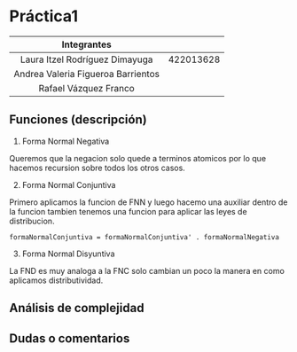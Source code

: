 # Práctica1 

|Integrantes                        |          |
|:---------------------------------:|:---------|
|Laura Itzel Rodríguez Dimayuga     | 422013628|
|Andrea Valeria Figueroa Barrientos |          |
|Rafael Vázquez Franco              |          | 

## Funciones (descripción) 
1. Forma Normal Negativa    

Queremos que la negacion solo quede a terminos atomicos por lo que 
hacemos recursion sobre todos los otros casos. 

2. Forma Normal Conjuntiva 

Primero aplicamos la funcion de FNN y luego hacemo una auxiliar dentro de la funcion tambien tenemos una 
funcion para aplicar las leyes de distribucion. 

```
formaNormalConjuntiva = formaNormalConjuntiva' . formaNormalNegativa
```

3. Forma Normal Disyuntiva 

La FND es muy analoga a la FNC solo cambian un poco la manera en como aplicamos distributividad. 

## Análisis de complejidad  

## Dudas o comentarios 